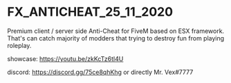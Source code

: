 # FX_ANTICHEAT_25_11_2020

Premium client / server side Anti-Cheat for FiveM based on ESX framework. 
That's can catch majority of modders that trying to destroy fun from playing roleplay.

showcase: https://youtu.be/zkKcTz6tl4U

discord: https://discord.gg/75ce8qhKhg or directly Mr. Vex#7777
